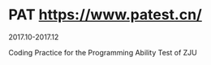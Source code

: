 # PAT https://www.patest.cn/


2017.10-2017.12 

Coding Practice for the Programming Ability Test of ZJU
